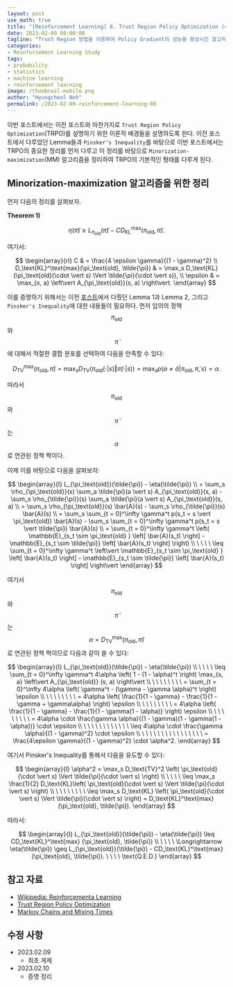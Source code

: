 ```yaml
---
layout: post
use_math: true
title: "[Reinforcement Learning] 8. Trust Region Policy Optimization (4)"
date: 2023-02-09 00:00:00
tagline: "Trust Region 방법을 이용하여 Policy Gradient의 성능을 향상시킨 알고리즘인 Trust Region Policy Optimization에 대해서 정리"
categories:
- Reinforcement Learning Study
tags:
- probability
- statistics
- machine learning
- reinforcement learning
image: /thumbnail-mobile.png
author: "Hyungcheol Noh"
permalink: /2023-02-09-reinforcement-learning-08
---
```


이번 포스트에서는 이전 포스트와 마찬가지로 `Trust Region Policy Optimization`(TRPO)를 설명하기 위한 이론적 배경들을 설명하도록 한다. 이전 포스트에서 다루었던 Lemma들과 `Pinsker's Inequality`를 바탕으로 이번 포스트에서는 TRPO의 중요한 정리를 먼저 다루고 이 정리를 바탕으로 `Minorization-maximization`(MM) 알고리즘을 정리하여 TRPO의 기본적인 형태를 다루게 된다.

## Minorization-maximization 알고리즘을 위한 정리
먼저 다음의 정리를 살펴보자.

**Theorem 1)**

$$
\eta(\tilde{\pi}) \geq L_{\pi_\text{old}}(\tilde{\pi}) - CD_\text{KL}^\text{max}(\pi_\text{old}, \tilde{\pi}).
$$

여기서:

$$
\begin{array}{rl}
C
& = \frac{4 \epsilon \gamma}{(1 - \gamma)^2} \\
D_\text{KL}^\text{max}(\pi_\text{old}, \tilde{\pi})
& = \max_s D_\text{KL}(\pi_\text{old}(\cdot \vert s) \Vert \tilde{\pi}(\cdot \vert s)), \\
\epsilon
& = \max_{s, a} \left\vert A_{\pi_\text{old}}(s, a) \right\vert.
\end{array}
$$

이를 증명하기 위해서는 이전 [포스트](https://hcnoh.github.io/2023-01-02-reinforcement-learning-07)에서 다뤘던 Lemma 1과 Lemma 2, 그리고 `Pinsker's Inequality`에 대한 내용들이 필요하다. 먼저 임의의 정책 $$\pi_\text{old}$$와 $$\tilde{\pi}$$에 대해서 적절한 결합 분포를 선택하여 다음을 만족할 수 있다:

$$
D_\text{TV}^\text{max}(\pi_\text{old}, \tilde{\pi}) = \max_s D_\text{TV}\left( \pi_\text{old}(\cdot \vert s) \Vert \tilde{\pi}(\cdot \vert s) \right) = \max_s p(a \neq \tilde{a} \vert \pi_\text{old}, \tilde{\pi}, s) = \alpha.
$$

따라서 $$\pi_\text{old}$$와 $$\tilde{\pi}$$는 $$\alpha$$로 연관된 정책 짝이다.

이제 이를 바탕으로 다음을 살펴보자:

$$
\begin{array}{l}
L_{\pi_\text{old}}(\tilde{\pi}) - \eta(\tilde{\pi}) \\
= \sum_s \rho_{\pi_\text{old}}(s) \sum_a \tilde{\pi}(a \vert s) A_{\pi_\text{old}}(s, a) - \sum_s \rho_{\tilde{\pi}}(s) \sum_a \tilde{\pi}(a \vert s) A_{\pi_\text{old}}(s, a) \\
= \sum_s \rho_{\pi_\text{old}}(s) \bar{A}(s) - \sum_s \rho_{\tilde{\pi}}(s) \bar{A}(s) \\
= \sum_s \sum_{t = 0}^\infty \gamma^t p(s_t = s \vert \pi_\text{old}) \bar{A}(s) - \sum_s \sum_{t = 0}^\infty \gamma^t p(s_t = s \vert \tilde{\pi}) \bar{A}(s) \\
= \sum_{t = 0}^\infty \gamma^t \left( \mathbb{E}_{s_t \sim \pi_\text{old} } \left[ \bar{A}(s_t) \right] - \mathbb{E}_{s_t \sim \tilde{\pi}} \left[ \bar{A}(s_t) \right] \right) \\
\ \ \ \ \leq \sum_{t = 0}^\infty \gamma^t \left\vert \mathbb{E}_{s_t \sim \pi_\text{old} } \left[ \bar{A}(s_t) \right] - \mathbb{E}_{s_t \sim \tilde{\pi}} \left[ \bar{A}(s_t) \right] \right\vert
\end{array}
$$

여기서 $$\pi_\text{old}$$와 $$\tilde{\pi}$$는 $$\alpha = D_\text{TV}^\text{max}(\pi_\text{old}, \tilde{\pi})$$로 연관된 정책 짝이므로 다음과 같이 쓸 수 있다:

$$
\begin{array}{l}
L_{\pi_\text{old}}(\tilde{\pi}) - \eta(\tilde{\pi}) \\
\ \ \ \ \leq \sum_{t = 0}^\infty \gamma^t 4\alpha \left( 1 - (1 - \alpha)^t \right) \max_{s, a} \left\vert A_{\pi_\text{old}} (s, a) \right\vert \\
\ \ \ \  \ \ \ \ = \sum_{t = 0}^\infty 4\alpha \left( \gamma^t - (\gamma - \gamma \alpha)^t \right) \epsilon \\
\ \ \ \  \ \ \ \ = 4\alpha \left( \frac{1}{1 - \gamma} - \frac{1}{1 - \gamma + \gamma\alpha} \right) \epsilon \\
\ \ \ \  \ \ \ \ = 4\alpha \left( \frac{1}{1 - \gamma} - \frac{1}{1 - \gamma(1 - \alpha)} \right) \epsilon \\
\ \ \ \  \ \ \ \ = 4\alpha \cdot \frac{\gamma \alpha}{(1 - \gamma)(1 - \gamma(1 - \alpha))} \cdot \epsilon \\
\ \ \ \  \ \ \ \  \ \ \ \ \leq 4\alpha \cdot \frac{\gamma \alpha}{(1 - \gamma)^2} \cdot \epsilon \\
\ \ \ \  \ \ \ \  \ \ \ \  \ \ \ \ = \frac{4\epsilon \gamma}{(1 - \gamma)^2} \cdot \alpha^2.
\end{array}
$$

여기서 Pinsker's Inequality를 통해서 다음을 유도할 수 있다:

$$
\begin{array}{l}
\alpha^2 = \max_s D_\text{TV}^2 \left( \pi_\text{old}(\cdot \vert s) \Vert \tilde{\pi}(\cdot \vert s) \right) \\
\ \ \ \  \leq \max_s \frac{1}{2} D_\text{KL}\left( \pi_\text{old}(\cdot \vert s) \Vert \tilde{\pi}(\cdot \vert s) \right) \\
\ \ \ \  \ \ \ \ \leq \max_s D_\text{KL} \left( \pi_\text{old}(\cdot \vert s) \Vert \tilde{\pi}(\cdot \vert s) \right) = D_\text{KL}^\text{max}(\pi_\text{old}, \tilde{\pi}).
\end{array}
$$

따라서:

$$
\begin{array}{l}
L_{\pi_\text{old}}(\tilde{\pi}) - \eta(\tilde{\pi}) \leq CD_\text{KL}^\text{max} (\pi_\text{old}, \tilde{\pi}) \\
\ \ \ \ \Longrightarrow \eta(\tilde{\pi}) \geq L_{\pi_\text{old}}(\tilde{\pi}) - CD_\text{KL}^\text{max}(\pi_\text{old}, \tilde{\pi}). \ \ \ \ \text{Q.E.D.}
\end{array}
$$

## 참고 자료
- [Wikipedia: Reinforcementa Learning](https://en.wikipedia.org/wiki/Reinforcement_learning)
- [Trust Region Policy Optimization](https://arxiv.org/pdf/1502.05477.pdf)
- [Markov Chains and Mixing Times](http://103.47.12.35/bitstream/handle/1/2397/PS51%20mcmt2e.pdf?sequence=1&isAllowed=y)

## 수정 사항
- 2023.02.09
    - 최초 게제
- 2023.02.10
    - 증명 정리
